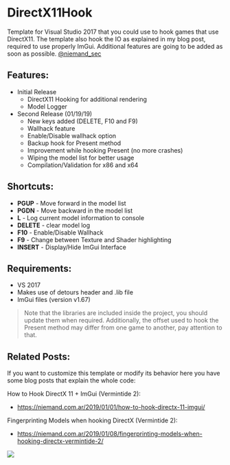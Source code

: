 # DirectX11Hook

Template for Visual Studio 2017 that you could use to hook games that use DirectX11. The template also hook the IO as explained in my blog post, required to use properly ImGui. Additional features are going to be added as soon as possible. [@niemand_sec](https://twitter.com/niemand_sec)


## Features:
- Initial Release
  - DirectX11 Hooking for additional rendering
  - Model Logger
- Second Release (01/19/19)
  - New keys added (DELETE, F10 and F9)
  - Wallhack feature
  - Enable/Disable wallhack option
  - Backup hook for Present method
  - Improvement while hooking Present (no more crashes)
  - Wiping the model list for better usage
  - Compilation/Validation for x86 and x64

## Shortcuts:

- **PGUP**   - Move forward in the model list
- **PGDN**   - Move backward in the model list
- **L**      - Log current model information to console
- **DELETE** - clear model log
- **F10**    - Enable/Disable Wallhack
- **F9**     - Change between Texture and Shader highlighting
- **INSERT** - Display/Hide ImGui Interface

## Requirements:

- VS 2017
- Makes use of detours header and .lib file
- ImGui files (version v1.67)

> Note that the libraries are included inside the project, you should update them when required. Additionally, the offset used to hook the Present method may differ from one game to another, pay attention to that.


## Related Posts:

If you want to customize this template or modify its behavior here you have some blog posts that explain the whole code:

How to Hook DirectX 11 + ImGui (Vermintide 2): 
- https://niemand.com.ar/2019/01/01/how-to-hook-directx-11-imgui/

Fingerprinting Models when hooking DirectX (Vermintide 2):
- https://niemand.com.ar/2019/01/08/fingerprinting-models-when-hooking-directx-vermintide-2/

![](https://niemand.com.ar/wp-content/uploads/2019/01/Vermintide2_ImGUI.gif)

